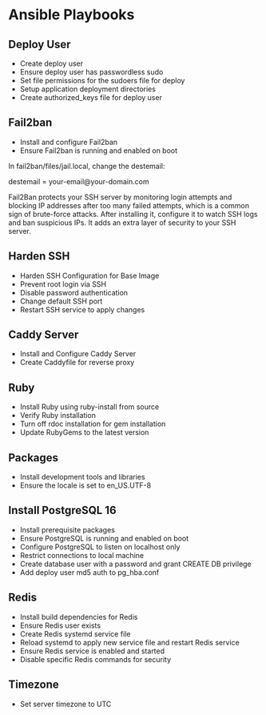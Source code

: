 # Ansible Playbooks

## Deploy User

- Create deploy user
- Ensure deploy user has passwordless sudo
- Set file permissions for the sudoers file for deploy
- Setup application deployment directories
- Create authorized_keys file for deploy user

## Fail2ban

- Install and configure Fail2ban
- Ensure Fail2ban is running and enabled on boot

In fail2ban/files/jail.local, change the destemail:

<Email for sending ban notifications>
destemail = your-email@your-domain.com

Fail2Ban protects your SSH server by monitoring login attempts and blocking IP addresses after too many failed attempts, which is a common sign of brute-force attacks. After installing it, configure it to watch SSH logs and ban suspicious IPs. It adds an extra layer of security to your SSH server.

## Harden SSH

- Harden SSH Configuration for Base Image
- Prevent root login via SSH
- Disable password authentication
- Change default SSH port
- Restart SSH service to apply changes

## Caddy Server

- Install and Configure Caddy Server
- Create Caddyfile for reverse proxy

## Ruby

- Install Ruby using ruby-install from source
- Verify Ruby installation
- Turn off rdoc installation for gem installation
- Update RubyGems to the latest version

## Packages

- Install development tools and libraries
- Ensure the locale is set to en_US.UTF-8

## Install PostgreSQL 16

- Install prerequisite packages
- Ensure PostgreSQL is running and enabled on boot
- Configure PostgreSQL to listen on localhost only
- Restrict connections to local machine
- Create database user with a password and grant CREATE DB privilege
- Add deploy user md5 auth to pg_hba.conf

## Redis

- Install build dependencies for Redis
- Ensure Redis user exists
- Create Redis systemd service file
- Reload systemd to apply new service file and restart Redis service
- Ensure Redis service is enabled and started
- Disable specific Redis commands for security

## Timezone

- Set server timezone to UTC
